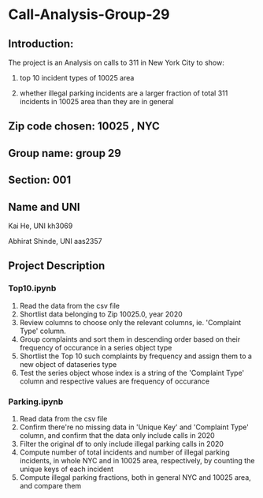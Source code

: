 # Call-Analysis-Group-29

## Introduction:

The project is an Analysis on calls to 311 in New York City to show:

1. top 10 incident types of 10025 area

2. whether illegal parking incidents are a larger fraction of total 311 incidents in 10025 area than they are in general

## Zip code chosen: 10025 , NYC

## Group name: group 29

## Section: 001

## Name and UNI

Kai He, UNI kh3069

Abhirat Shinde, UNI aas2357

## Project Description

### Top10.ipynb
1. Read the data from the csv file
2. Shortlist data belonging to Zip 10025.0, year 2020
3. Review columns to choose only the relevant columns, ie. 'Complaint Type' column. 
4. Group complaints and sort them in descending order based on their frequency of occurance in a series object type
5. Shortlist the Top 10 such complaints by frequency and assign them to a new object of dataseries type
6. Test the series object whose index is a string of the 'Complaint Type' column and respective values are frequency of occurance

### Parking.ipynb

1. Read data from the csv file
2. Confirm there're no missing data in 'Unique Key' and 'Complaint Type' column, and confirm that the data only include calls in 2020
3. Filter the original df to only include illegal parking calls in 2020
4. Compute number of total incidents and number of illegal parking incidents, in whole NYC and in 10025 area, respectively, by counting the unique keys of each incident
5. Compute illegal parking fractions, both in general NYC and 10025 area, and compare them
